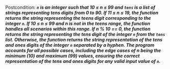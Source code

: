 Postcondition: ***`n` is an integer such that 10 ≤ n ≤ 99 and `tens` is a list of strings representing tens digits from 0 to 90. If 11 ≤ n ≤ 19, the function returns the string representing the teens digit corresponding to the integer `n`. If 10 ≤ n ≤ 99 and n is not in the teens range, the function handles all scenarios within this range. If n % 10 == 0, the function returns the string representing the tens digit of the integer `n` from the `tens` list. Otherwise, the function returns the string representation of the tens and ones digits of the integer `n` separated by a hyphen. The program accounts for all possible cases, including the edge cases of n being the minimum (10) and maximum (99) values, ensuring the correct representation of the tens and ones digits for any valid input value of `n`.***